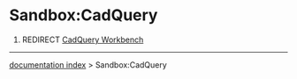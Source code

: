 # Sandbox:CadQuery
1.  REDIRECT [CadQuery Workbench](CadQuery_Workbench.md)

---
[documentation index](../README.md) > Sandbox:CadQuery
